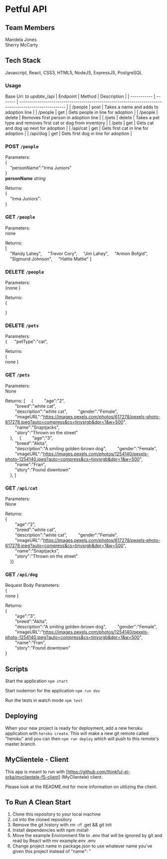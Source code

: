 # Petful API

## Team Members
Mandela Jones<br />
Sherry McCarty

## Tech Stack
Javascript, React, CSS3, HTML5, NodeJS, ExpressJS, PostgreSQL

### Usage
Base Url: _to update__/api
| Endpoint    | Method | Description                                                                                           |
| ----------- | ------- | ----------------------------------------------------------------------------------------------------- |
| /people       | post     | Takes a name and adds to adoption line                    |
| /people       | get     | Gets people in line for adoption                    |
| /people       | delete     | Removes first person in adoption line                    |
| /pets       | delete     | Takes a pet type and removes first cat or dog from inventory                     |
| /pets       | get     | Gets cat and dog up next for adoption                    |
| /api/cat       | get     | Gets first cat in line for adoption                    |
| /api/dog       | get     | Gets first dog in line for adoption                    |

### POST `/people`
Parameters:  
{  
&nbsp;&nbsp;&nbsp;&nbsp;"personName":"Irma Juniors"  
}  
**personName** *string*  

Returns:   
{  
&nbsp;&nbsp;&nbsp;&nbsp;"Irma Juniors":   
}  

### GET `/people`
Parameters:  
none  

Returns:   
[  
&nbsp;&nbsp;&nbsp;&nbsp;"Randy Lahey",
&nbsp;&nbsp;&nbsp;&nbsp;"Trevor Cory",
&nbsp;&nbsp;&nbsp;&nbsp;"Jim Lahey",
&nbsp;&nbsp;&nbsp;&nbsp;"Armon Bofgid",
&nbsp;&nbsp;&nbsp;&nbsp;"Sigmund Johnson",
&nbsp;&nbsp;&nbsp;&nbsp;"Hattie Mattie"
]  

### DELETE `/people`
Parameters:  
{none
}  

Returns:   
{  
   
}  

### DELETE `/pets`
Parameters:  
{
&nbsp;&nbsp;&nbsp;&nbsp;&nbsp;"petType":"cat",     
  
Returns:   
{     
none
}

### GET `/pets`
Parameters:  
None  
  
Returns:
[
&nbsp;&nbsp;&nbsp;&nbsp;{
&nbsp;&nbsp;&nbsp;&nbsp;&nbsp;&nbsp;&nbsp;&nbsp;"age":"2",     
&nbsp;&nbsp;&nbsp;&nbsp;&nbsp;&nbsp;&nbsp;&nbsp;"breed":"white cat",  
&nbsp;&nbsp;&nbsp;&nbsp;&nbsp;&nbsp;&nbsp;&nbsp;"description":"white cat",
&nbsp;&nbsp;&nbsp;&nbsp;&nbsp;&nbsp;&nbsp;&nbsp;"gender":"Female",
&nbsp;&nbsp;&nbsp;&nbsp;&nbsp;&nbsp;&nbsp;&nbsp;"imageURL":"https://images.pexels.com/photos/617278/pexels-photo-617278.jpeg?auto=compress&cs=tinysrgb&dpr=1&w=500",      
&nbsp;&nbsp;&nbsp;&nbsp;&nbsp;&nbsp;&nbsp;&nbsp;"name":"Snaptjacks",  
&nbsp;&nbsp;&nbsp;&nbsp;&nbsp;&nbsp;&nbsp;&nbsp;"story":"Thrown on the street"  
&nbsp;&nbsp;&nbsp;&nbsp;},
&nbsp;&nbsp;&nbsp;&nbsp;{
&nbsp;&nbsp;&nbsp;&nbsp;&nbsp;&nbsp;&nbsp;&nbsp;"age":"3",     
&nbsp;&nbsp;&nbsp;&nbsp;&nbsp;&nbsp;&nbsp;&nbsp;"breed":"Akita",  
&nbsp;&nbsp;&nbsp;&nbsp;&nbsp;&nbsp;&nbsp;&nbsp;"description":"A smiling golden-brown dog",
&nbsp;&nbsp;&nbsp;&nbsp;&nbsp;&nbsp;&nbsp;&nbsp;"gender":"Female",
&nbsp;&nbsp;&nbsp;&nbsp;&nbsp;&nbsp;&nbsp;&nbsp;"imageURL":"https://images.pexels.com/photos/1254140/pexels-photo-1254140.jpeg?auto=compress&cs=tinysrgb&dpr=1&w=500",      
&nbsp;&nbsp;&nbsp;&nbsp;&nbsp;&nbsp;&nbsp;&nbsp;"name":"Fran",  
&nbsp;&nbsp;&nbsp;&nbsp;&nbsp;&nbsp;&nbsp;&nbsp;"story":"Found downtown"  
&nbsp;&nbsp;&nbsp;&nbsp;},
]   


### GET `/api/cat`
Parameters:  
None  
  
Returns:   
{     
&nbsp;&nbsp;&nbsp;&nbsp;&nbsp;&nbsp;&nbsp;&nbsp;"age":"2",     
&nbsp;&nbsp;&nbsp;&nbsp;&nbsp;&nbsp;&nbsp;&nbsp;"breed":"white cat",  
&nbsp;&nbsp;&nbsp;&nbsp;&nbsp;&nbsp;&nbsp;&nbsp;"description":"white cat",
&nbsp;&nbsp;&nbsp;&nbsp;&nbsp;&nbsp;&nbsp;&nbsp;"gender":"Female",
&nbsp;&nbsp;&nbsp;&nbsp;&nbsp;&nbsp;&nbsp;&nbsp;"imageURL":"https://images.pexels.com/photos/617278/pexels-photo-617278.jpeg?auto=compress&cs=tinysrgb&dpr=1&w=500",      
&nbsp;&nbsp;&nbsp;&nbsp;&nbsp;&nbsp;&nbsp;&nbsp;"name":"Snaptjacks",  
&nbsp;&nbsp;&nbsp;&nbsp;&nbsp;&nbsp;&nbsp;&nbsp;"story":"Thrown on the street"  
&nbsp;&nbsp;&nbsp;&nbsp;}}  
  
### GET `/api/dog`
Request Body Parameters:  
{  
none 
}  

Returns:   
{  
&nbsp;&nbsp;&nbsp;&nbsp;&nbsp;&nbsp;&nbsp;&nbsp;"age":"3",     
&nbsp;&nbsp;&nbsp;&nbsp;&nbsp;&nbsp;&nbsp;&nbsp;"breed":"Akita",  
&nbsp;&nbsp;&nbsp;&nbsp;&nbsp;&nbsp;&nbsp;&nbsp;"description":"A smiling golden-brown dog",
&nbsp;&nbsp;&nbsp;&nbsp;&nbsp;&nbsp;&nbsp;&nbsp;"gender":"Female",
&nbsp;&nbsp;&nbsp;&nbsp;&nbsp;&nbsp;&nbsp;&nbsp;"imageURL":"https://images.pexels.com/photos/1254140/pexels-photo-1254140.jpeg?auto=compress&cs=tinysrgb&dpr=1&w=500",      
&nbsp;&nbsp;&nbsp;&nbsp;&nbsp;&nbsp;&nbsp;&nbsp;"name":"Fran",  
&nbsp;&nbsp;&nbsp;&nbsp;&nbsp;&nbsp;&nbsp;&nbsp;"story":"Found downtown"  
}  

## Scripts

Start the application `npm start`

Start nodemon for the application `npm run dev`

Run the tests in watch mode `npm test`

## Deploying

When your new project is ready for deployment, add a new heroku application with `heroku create`. This will make a new git remote called "heroku" and you can then `npm run deploy` which will push to this remote's master branch.

## MyClientele - Client

This app is meant to run with [https://github.com/thinkful-ei-orka/myclientele-f5-client] (MyClientele) client.

Please look at the README.md for more information on utilizing the client.

## To Run A Clean Start 

1. Clone this repository to your local machine
2. cd into the cloned repository
3. Remove the git history with rm -rf .get && git init
4. Install dependencies with npm install
5. Move the example Environment file to .env that will be ignored by git and read by React with mv example.env .env
6. Change project name in package.json to use whatever name you've given this project instead of "name": "
